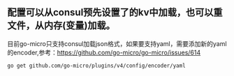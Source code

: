 ## 配置可以从consul预先设置了的kv中加载，也可以重文件，从内存(变量)加载。

目前go-micro只支持consul加载json格式，如果要支持yaml，需要添加新的yaml的encoder,参考：https://github.com/go-micro/go-micro/issues/614

```shell
go get github.com/go-micro/plugins/v4/config/encoder/yaml
```